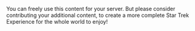 You can freely use this content for your server.
But please consider contributing your additional content, to create a more complete Star Trek Experience for the whole world to enjoy!
